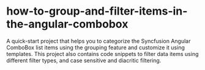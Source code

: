 # how-to-group-and-filter-items-in-the-angular-combobox
A quick-start project that helps you to categorize the Syncfusion Angular ComboBox list items using the grouping feature and customize it using templates. This project also contains code snippets to filter data items using different filter types, and case sensitive and diacritic filtering.
